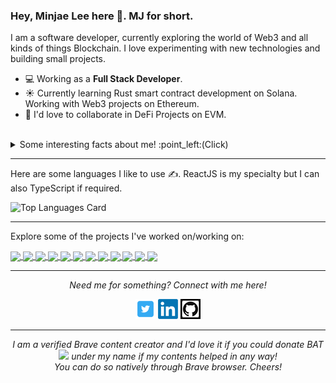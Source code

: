 
<!--
**mj221/mj221** is a ✨ _special_ ✨ repository because its `README.md` (this file) appears on your GitHub profile.

Here are some ideas to get you started:

- 🔭 I’m currently working on ...
- 🌱 I’m currently learning ...
- 👯 I’m looking to collaborate on ...
- 🤔 I’m looking for help with ...
- 💬 Ask me about ...
- 📫 How to reach me: ...
- 😄 Pronouns: ...
- ⚡ Fun fact: ...
-->
### Hey, Minjae Lee here 👋. MJ for short.
I am a software developer, currently exploring the world of Web3 and all kinds of things Blockchain. I love experimenting with new technologies and building small projects.

- 💻 Working as a **Full Stack Developer**.
- ☀️ Currently learning Rust smart contract development on Solana. Working with Web3 projects on Ethereum.
- 👯 I'd love to collaborate in DeFi Projects on EVM.
 <br>
<details>
  <summary>Some interesting facts about me! :point_left:(Click)</summary>
  <br>
  
  - In the mean time, I do Cryptocurrency and Forex trading.
 
  - Always in constant look out for rare Gems⭐️ (investments) in the Blockchain space. Regularly looking into hot narrative plays and potential disruptors in fintech. 
  
  - Fascinated by long-term potential of NFTs and Metaverses. 

  - Currently reading Manga and Detective and Mystery Novels.

  - Watch Cryptocurrency and Blockchain podcasts during the day. Watch documentaries about Space, Cosmos and Astronomy every night.

![My github stats](https://github-readme-stats.vercel.app/api?username=mj221&show_icons=true&theme=radical)
  
</details>

<hr>

Here are some languages I like to use ✍️. ReactJS is my specialty but I can also TypeScript if required.

![Top Languages Card](https://github-readme-stats.vercel.app/api/top-langs/?username=mj221&layout=compact&theme=radical&langs_count=6&hide=html,php,css,haskell,visual%20basic,scss,vue)

<hr>

Explore some of the projects I've worked on/working on:

<a href="https://github.com/mj221/metagram">
  <img align="center" src="https://github-readme-stats.vercel.app/api/pin/?username=mj221&repo=metagram&show_owner=true&theme=radical" />
</a>
<a href="https://github.com/mj221/git-exchange">
  <img align="center" src="https://github-readme-stats.vercel.app/api/pin/?username=mj221&repo=gix-exchange&show_owner=true&theme=radical" />
</a>
<a href="https://github.com/mj221/MelonDAO">
  <img align="center" src="https://github-readme-stats.vercel.app/api/pin/?username=mj221&repo=MelonDAO&show_owner=true&theme=radical" />
</a>
<a href="https://github.com/mj221/MelonNameService">
  <img align="center" src="https://github-readme-stats.vercel.app/api/pin/?username=mj221&repo=MelonNameService&show_owner=true&theme=radical" />
</a>
<a href="https://github.com/mj221/yield-aggregator">
  <img align="center" src="https://github-readme-stats.vercel.app/api/pin/?username=mj221&repo=yield-aggregator&show_owner=true&theme=radical" />
</a>
<a href="https://github.com/mj221/covid-shopper-app">
  <img align="center" src="https://github-readme-stats.vercel.app/api/pin/?username=mj221&repo=covid-shopper-app&show_owner=true&theme=radical" />
</a>
<a href="https://github.com/mj221/crowdfunding-master">
  <img align="center" src="https://github-readme-stats.vercel.app/api/pin/?username=mj221&repo=crowdfunding-master&show_owner=true&theme=radical" />
</a>
<a href="https://github.com/mj221/defi-farm">
  <img align="center" src="https://github-readme-stats.vercel.app/api/pin/?username=mj221&repo=defi-farm&show_owner=true&theme=radical" />
</a>
<a href="https://github.com/mj221/sweeter">
  <img align="center" src="https://github-readme-stats.vercel.app/api/pin/?username=mj221&repo=sweeter&show_owner=true&theme=radical" />
</a>
<a href="https://github.com/mj221/nft-minter-eth">
  <img align="center" src="https://github-readme-stats.vercel.app/api/pin/?username=mj221&repo=nft-minter-eth&show_owner=true&theme=radical" />
</a>
<a href="https://github.com/mj221/kaktana-react-lightweight-charts">
  <img align="center" src="https://github-readme-stats.vercel.app/api/pin/?username=mj221&repo=kaktana-react-lightweight-charts&show_owner=true&theme=radical" />
</a>
<a href="https://github.com/mj221/poi_token">
  <img align="center" src="https://github-readme-stats.vercel.app/api/pin/?username=mj221&repo=poi_token&show_owner=true&theme=radical" />
</a>





<hr>
<p align="center">
  <i>Need me for something? Connect with me here!</i>
<p align="center">
    <a href="https://twitter.com/mjkid221" alt="Twitter"><img src="https://github.com/mj221/mj221/blob/main/twitter.png"></a>
    <a href="https://www.linkedin.com/in/minjae-mj-lee-23695918b/" alt="Linkedin"><img src="https://github.com/mj221/mj221/blob/main/linkedin.png"></a>
    <a href="https://github.com/mj221" alt="GitHub"><img src="https://github.com/mj221/mj221/blob/main/git-logo2.png"></a>
</p>
</p>

<hr>

<p align="center">
 <i>I am a verified Brave content creator and I'd love it if you could donate BAT<a href="https://brave.com" target="_blank" rel="noopener noreferrer"><img height="20" src="https://user-images.githubusercontent.com/50122869/156511265-5a829ed3-3dfd-41c0-bc82-919b8203022f.png"></a>&nbsp;under my name if my contents helped in any way! <br/>You can do so natively through Brave browser. Cheers! 
 </i>
<p align="center">
